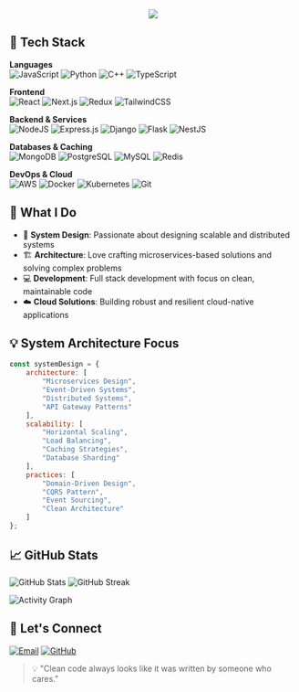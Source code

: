 <!-- Header Typing Animation - Keep centered for visual appeal -->
<div align="center">
  <img src="https://readme-typing-svg.herokuapp.com?font=Fira+Code&weight=500&size=35&pause=1000&color=2F81F7&center=true&vCenter=true&random=false&width=600&height=100&lines=%F0%9F%91%8B+Hi%2C+I%E2%80%99m+Ali+Tariq;%F0%9F%9A%80+Solution+Architect;%E2%98%81%EF%B8%8F+Cloud+%26+DevOps+Expert;%F0%9F%92%BB+Full+Stack+Wizard" />
</div>

## 🚀 Tech Stack

**Languages**  
![JavaScript](https://img.shields.io/badge/JavaScript-%23323330.svg?style=for-the-badge&logo=javascript&logoColor=%23F7DF1E)
![Python](https://img.shields.io/badge/Python-3670A0?style=for-the-badge&logo=python&logoColor=ffdd54)
![C++](https://img.shields.io/badge/C++-%2300599C.svg?style=for-the-badge&logo=c%2B%2B&logoColor=white)
![TypeScript](https://img.shields.io/badge/TypeScript-%23007ACC.svg?style=for-the-badge&logo=typescript&logoColor=white)

**Frontend**  
![React](https://img.shields.io/badge/React-%2320232a.svg?style=for-the-badge&logo=react&logoColor=%2361DAFB)
![Next.js](https://img.shields.io/badge/Next.js-black?style=for-the-badge&logo=next.js&logoColor=white)
![Redux](https://img.shields.io/badge/Redux-%23593d88.svg?style=for-the-badge&logo=redux&logoColor=white)
![TailwindCSS](https://img.shields.io/badge/Tailwind_CSS-%2338B2AC.svg?style=for-the-badge&logo=tailwind-css&logoColor=white)

**Backend & Services**  
![NodeJS](https://img.shields.io/badge/Node.js-6DA55F?style=for-the-badge&logo=node.js&logoColor=white)
![Express.js](https://img.shields.io/badge/Express.js-%23404d59.svg?style=for-the-badge&logo=express&logoColor=%2361DAFB)
![Django](https://img.shields.io/badge/Django-%23092E20.svg?style=for-the-badge&logo=django&logoColor=white)
![Flask](https://img.shields.io/badge/Flask-%23000.svg?style=for-the-badge&logo=flask&logoColor=white)
![NestJS](https://img.shields.io/badge/NestJS-%23E0234E.svg?style=for-the-badge&logo=nestjs&logoColor=white)

**Databases & Caching**  
![MongoDB](https://img.shields.io/badge/MongoDB-%234ea94b.svg?style=for-the-badge&logo=mongodb&logoColor=white)
![PostgreSQL](https://img.shields.io/badge/PostgreSQL-%23316192.svg?style=for-the-badge&logo=postgresql&logoColor=white)
![MySQL](https://img.shields.io/badge/MySQL-%2300758F.svg?style=for-the-badge&logo=mysql&logoColor=white)
![Redis](https://img.shields.io/badge/Redis-%23DD0031.svg?style=for-the-badge&logo=redis&logoColor=white)

**DevOps & Cloud**  
![AWS](https://img.shields.io/badge/AWS-%23FF9900.svg?style=for-the-badge&logo=amazon-aws&logoColor=white)
![Docker](https://img.shields.io/badge/Docker-%230db7ed.svg?style=for-the-badge&logo=docker&logoColor=white)
![Kubernetes](https://img.shields.io/badge/Kubernetes-%23326ce5.svg?style=for-the-badge&logo=kubernetes&logoColor=white)
![Git](https://img.shields.io/badge/Git-%23F05033.svg?style=for-the-badge&logo=git&logoColor=white)

## 🎯 What I Do

- 📐 **System Design**: Passionate about designing scalable and distributed systems
- 🏗️ **Architecture**: Love crafting microservices-based solutions and solving complex problems
- 💻 **Development**: Full stack development with focus on clean, maintainable code
- ☁️ **Cloud Solutions**: Building robust and resilient cloud-native applications

## 💡 System Architecture Focus

```javascript
const systemDesign = {
    architecture: [
        "Microservices Design",
        "Event-Driven Systems",
        "Distributed Systems",
        "API Gateway Patterns"
    ],
    scalability: [
        "Horizontal Scaling",
        "Load Balancing",
        "Caching Strategies",
        "Database Sharding"
    ],
    practices: [
        "Domain-Driven Design",
        "CQRS Pattern",
        "Event Sourcing",
        "Clean Architecture"
    ]
};
```

## 📈 GitHub Stats

![GitHub Stats](https://github-readme-stats.vercel.app/api?username=Alitariq-code&show_icons=true&theme=tokyonight&hide_border=true&bg_color=0D1117)
![GitHub Streak](https://github-readme-streak-stats.herokuapp.com/?user=Alitariq-code&theme=tokyonight&hide_border=true&background=0D1117)

![Activity Graph](https://github-readme-activity-graph.vercel.app/graph?username=Alitariq-code&theme=react-dark&hide_border=true&bg_color=0D1117)

## 🤝 Let's Connect

[![Email](https://img.shields.io/badge/Email-D14836?style=for-the-badge&logo=gmail&logoColor=white)](mailto:alitariqcode@gmail.com)
[![GitHub](https://img.shields.io/badge/GitHub-100000?style=for-the-badge&logo=github&logoColor=white)](https://github.com/Alitariq-code)

> 💡 "Clean code always looks like it was written by someone who cares."
